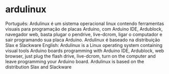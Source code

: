 # ardulinux
Português: Ardulinux é um sistema operacional linux contendo ferramentas visuais para programação de placas Arduino, com Arduino IDE, Ardublock, navegador web, basta plugar o pendrive, live-dcrom, ligar o computador e sair programando sua placa Arduino. Ardulinux é baseado na distribuição Slax e Slackware     English: Ardulinux is a Linux operating system containing visual tools Arduino boards programming with Arduino IDE, Ardublock, web browser, just plug the flash drive, live-dcrom, turn on the computer and leave programming your Arduino board. Ardulinux is based on the distribution Slax and Slackware
